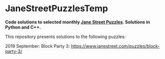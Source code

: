 # JaneStreetPuzzlesTemp
**Code solutions to selected monthly [Jane Street Puzzles](https://www.janestreet.com/puzzles/).
Solutions in Python and C++.**

This repository presents solutions to the following puzzles:

2019 September: Block Party 3: https://www.janestreet.com/puzzles/block-party-3/
